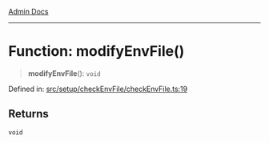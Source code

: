 [Admin Docs](/)

***

# Function: modifyEnvFile()

> **modifyEnvFile**(): `void`

Defined in: [src/setup/checkEnvFile/checkEnvFile.ts:19](https://github.com/PalisadoesFoundation/talawa-admin/blob/main/src/setup/checkEnvFile/checkEnvFile.ts#L19)

## Returns

`void`
